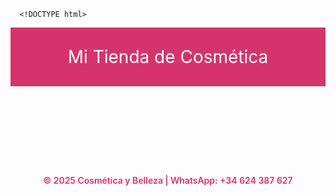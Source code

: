 
  
      <!DOCTYPE html>
<html lang="es">
<head>
  <meta charset="UTF-8" />
  <meta name="viewport" content="width=device-width, initial-scale=1" />
  <title>Mi Tienda de Cosmética</title>
  <style><meta name="google-site-verification" content="CyYLSySfE0_wZemfSaUlymLf4k21z9AsoJJP6Mb9wrY" />
    body {
      margin: 0;
      font-family: 'Segoe UI', sans-serif;
      background: #fff0f5;
      color: #333;
    }
    header {
      background: #d6336c;
      color: white;
      padding: 30px;
      text-align: center;
      font-size: 2em;
    }
    section {
      max-width: 1000px;
      margin: 40px auto;
      padding: 0 20px;
    }
    .product {
      background: white;
      border-radius: 15px;
      box-shadow: 0 8px 20px rgba(214, 51, 108, 0.2);
      margin-bottom: 40px;
      overflow: hidden;
    }
    .product img {
      width: 100%;
      object-fit: cover;
      max-height: 400px;
    }
    .product-info {
      padding: 20px;
    }
    .product-info h2 {
      color: #d6336c;
      margin-bottom: 10px;
    }
    .product-info p {
      font-size: 1.1em;
      margin-bottom: 20px;
    }
    .buttons a {
      display: inline-block;
      background: #d6336c;
      color: white;
      text-decoration: none;
      padding: 12px 20px;
      border-radius: 8px;
      margin-right: 10px;
      font-weight: bold;
      transition: background 0.3s ease;
    }
    .buttons a:hover {
      background: #a5003b;
    }
    footer {
      text-align: center;
      color: #d6336c;
      padding: 30px 0;
      font-weight: 600;
    }
  </style>
</head>
<body>

<header>
  Mi Tienda de Cosmética
</header>

<section id="catalogo">
  <!-- Aquí se cargan los productos -->
</section>

<footer>
  &copy; 2025 Cosmética y Belleza | WhatsApp: +34 624 387 627
</footer>

<script>
  const productos = [
    {
      nombre: "Perfume Elegante de Mujer",
      descripcion: "Aroma floral duradero. Perfecto para cualquier ocasión.",
      imagen: "https://ae01.alicdn.com/kf/S9121738e0a6e42aa8917e61f398b0d8c3.jpg",
      whatsapp: "https://wa.me/34624387627?text=Hola,%20quiero%20el%20Perfume%20Elegante"
    },
    {
      nombre: "Paleta Profesional de Sombras",
      descripcion: "Colores intensos y duraderos para maquillaje profesional.",
      imagen: "https://ae01.alicdn.com/kf/Sb04d2c97c2b94c51a15cfdb4db048c0fj.jpg",
      whatsapp: "https://wa.me/34624387627?text=Hola,%20quiero%20la%20paleta%20de%20sombras"
    },
    {
      nombre: "Base de Maquillaje Matte",
      descripcion: "Acabado suave y natural. Ideal para el uso diario.",
      imagen: "https://ae01.alicdn.com/kf/S2e8c8c3c7415439a9a2e2f72a290a0f7l.jpg",
      whatsapp: "https://wa.me/34624387627?text=Hola,%20quiero%20la%20base%20de%20maquillaje"
    }
  ];

  const contenedor = document.getElementById('catalogo');
  productos.forEach(p => {
    const card = document.createElement('div');
    card.className = 'product';
    card.innerHTML = `
      <img src="${p.imagen}" alt="${p.nombre}">
      <div class="product-info">
        <h2>${p.nombre}</h2>
        <p>${p.descripcion}</p>
        <div class="buttons">
          <a href="${p.whatsapp}" target="_blank">Encargar por WhatsApp</a>
        </div>
      </div>
    `;
    contenedor.appendChild(card);
  });
</script>

</body>
</html>
